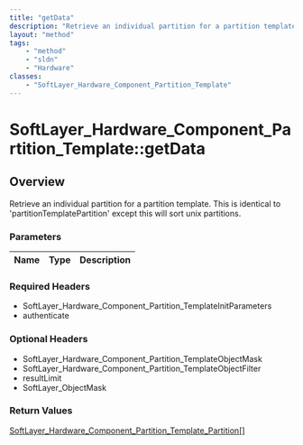 ```yaml
---
title: "getData"
description: "Retrieve an individual partition for a partition template. This is identical to 'partitionTemplatePartition' except this... "
layout: "method"
tags:
    - "method"
    - "sldn"
    - "Hardware"
classes:
    - "SoftLayer_Hardware_Component_Partition_Template"
---
```

# SoftLayer_Hardware_Component_Partition_Template::getData
## Overview 
Retrieve an individual partition for a partition template. This is identical to 'partitionTemplatePartition' except this will sort unix partitions.

### Parameters 
|Name | Type | Description |
| --- | --- | --- |


### Required Headers
* SoftLayer_Hardware_Component_Partition_TemplateInitParameters
* authenticate

### Optional Headers
* SoftLayer_Hardware_Component_Partition_TemplateObjectMask
* SoftLayer_Hardware_Component_Partition_TemplateObjectFilter
* resultLimit
* SoftLayer_ObjectMask

### Return Values
<a href='/reference/datatypes/SoftLayer_Hardware_Component_Partition_Template_Partition'>SoftLayer_Hardware_Component_Partition_Template_Partition[] </a>

